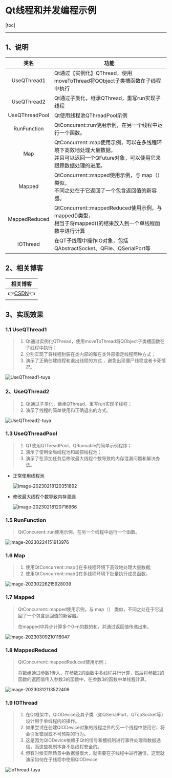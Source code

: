 # Qt线程和并发编程示例

[toc]

---

## 1、说明

|      类名      | 功能                                                         |
| :------------: | ------------------------------------------------------------ |
|  UseQThread1   | Qt通过【实例化】QThread，使用moveToThread将QObject子类槽函数在子线程中执行 |
|  UseQThread2   | Qt通过子类化，继承QThread，重写run实现子线程                 |
| UseQThreadPool | Qt使用线程池QThreadPool示例                                  |
|  RunFunction   | QtConcurent::run使用示例，在另一个线程中运行一个函数。       |
|      Map       | QtConcurrent::map使用示例，可以在多线程环境下高效地处理大量数据，<br>并且可以返回一个QFuture对象，可以使用它来跟踪数据处理的进度。 |
|     Mapped     | QtConcurrent::mapped使用示例，与 map（） 类似，<br/>不同之处在于它返回了一个包含返回值的新容器。 |
| MappedReduced  | QtConcurrent::mappedReduced使用示例，与mapped()类型，<br/>相当于将mapped()的结果放入到一个单线程函数中进行计算 |
|    IOThread    | 在QT子线程中操作IO对象，包括QAbstractSocket、QFile、QSerialPort等 |

 


## 2、相关博客

|                           相关博客                           |
| :----------------------------------------------------------: |
| 👉[CSDN]()👈 |




## 3、实现效果

### 1.1 UseQThread1

> 1. Qt通过实例化QThread，使用moveToThread将QObject子类槽函数在子线程中执行；
> 1. 分别实现了将线程封装在类内部的和在类外部指定线程两种方式；
> 1. 演示了正确创建线程和退出线程的方式   ，避免出现僵尸线程或者卡死情况。                

![UseQThread1-tuya](ConcurrentExamples.assets/UseQThread1-tuya.gif)



### 2、UseQThread2

> 1. Qt通过子类化，继承QThread，重写run实现子线程；
> 2. 演示了线程的简单使用和正确退出的方式。

![UseQThread2-tuya](ConcurrentExamples.assets/UseQThread2-tuya.gif)



### 1.3 UseQThreadPool

> 1. QT使用QThreadPool、QRunnable的简单示例程序；
> 2. 演示了使用全局线程池和局部线程池；               
> 3. 演示了在添加任务后修改最大线程个数导致的内存泄漏问题和解决办法。

* 正常使用线程池

  ![image-20230218120351892](ConcurrentExamples.assets/image-20230218120351892.png)

* 修改最大线程个数导致内存泄漏

  ![image-20230218120716966](ConcurrentExamples.assets/image-20230218120716966.png)



### 1.5 RunFunction

> QtConcurent::run使用示例，在另一个线程中运行一个函数。

![image-20230224151913976](ConcurrentExamples.assets/image-20230224151913976.png)



### 1.6 Map

> 1. 使用QtConcurrent::map()在多线程环境下高效地处理大量数据;
> 2. 使用QtConcurrent::map()在多线程环境下批量执行成员函数。

![image-20230226215928039](ConcurrentExamples.assets/image-20230226215928039.png)



### 1.7 Mapped

> QtConcurrent::mapped使用示例，与 map（） 类似，不同之处在于它返回了一个包含返回值的新容器。
>
> 在mapped中异步计算多个0~n的数的和，并通过返回值传递出来。

![image-20230309210116047](ConcurrentExamples.assets/image-20230309210116047.png)



### 1.8 MappedReduced

> QtConcurrent::mappedReduced使用示例；
>
> 将数组通过参数1传入，在参数2的函数中多线程并行计算，然后将参数2的函数的返回值传入参数3的函数中，在参数3的函数中单线程计算。

![image-20230312113522409](ConcurrentExamples.assets/image-20230312113522409.png)



### 1.9 IOThread

> 1. 在Qt框架中，QIODevice及其子类（如QSerialPort、QTcpSocket等）设计用于单线程内的操作。
> 2. 如果尝试在创建QIODevice对象的线程之外的另一个线程中使用它，将会引发错误或不可预期的行为。     
> 3. 这是因为QIODevice依赖于Qt的信号和槽机制进行事件处理和数据通信，而这些机制本身不是线程安全的。  
> 4. 但有时候实际场景中数据量很大，就需要在子线程中进行通信，这里就演示如何在子线程中使用QIODevice     

![ioThread-tuya](./ConcurrentExamples.assets/ioThread-tuya.gif)
